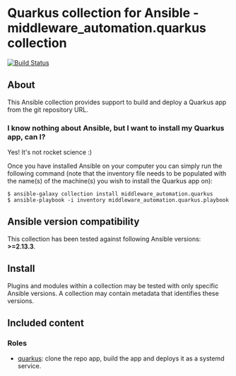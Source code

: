 # Quarkus collection for Ansible - middleware_automation.quarkus collection

[![Build Status](https://github.com/ansible-middleware/quarkus/actions/workflows/ci.yml/badge.svg?branch=main)](https://github.com/ansible-middleware/quarkus/actions/workflows/ci.yml)

## About

This Ansible collection provides support to build and deploy a Quarkus app from the git repository URL.

### I know nothing about Ansible, but I want to install my Quarkus app, can I?

Yes! It's not rocket science :)

Once you have installed Ansible on your computer you can simply run the following command (note that the inventory file needs to be populated with the name(s) of the machine(s) you wish to install the Quarkus app on):

    $ ansible-galaxy collection install middleware_automation.quarkus
    $ ansible-playbook -i inventory middleware_automation.quarkus.playbook

<!--start requires_ansible-->
## Ansible version compatibility

This collection has been tested against following Ansible versions: **>=2.13.3**.

## Install

Plugins and modules within a collection may be tested with only specific Ansible versions. A collection may contain metadata that identifies these versions.
<!--end requires_ansible-->

## Included content

### Roles

* [quarkus](https://github.com/ansible-middleware/quarkus/blob/main/roles/quarkus/README.md): clone the repo app, build the app and deploys it as a systemd service.
